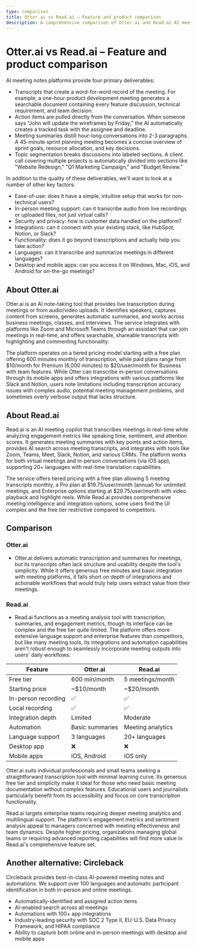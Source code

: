 ```yaml
---
type: comparison
title: Otter.ai vs Read.ai – Feature and product comparison
description: A comprehensive comparison of Otter.ai and Read.ai AI meeting notes platforms, evaluating their transcription capabilities, action item tracking, meeting summaries, and topic segmentation features.
---
```


# Otter.ai vs Read.ai – Feature and product comparison

AI meeting notes platforms provide four primary deliverables:
* Transcripts that create a word-for-word record of the meeting. For example, a one-hour product development meeting generates a searchable document containing every feature discussion, technical requirement, and team decision.
* Action items are pulled directly from the conversation. When someone says "John will update the wireframes by Friday," the AI automatically creates a tracked task with the assignee and deadline.
* Meeting summaries distill hour-long conversations into 2-3 paragraphs. A 45-minute sprint planning meeting becomes a concise overview of sprint goals, resource allocation, and key decisions.
* Topic segmentation breaks discussions into labeled sections. A client call covering multiple projects is automatically divided into sections like "Website Redesign," "Q1 Marketing Campaign," and "Budget Review."

In addition to the quality of these deliverables, we'll want to look at a number of other key factors:
* Ease-of-use: does it have a simple, intuitive setup that works for non-technical users?
* In-person meeting support: can it transcribe audio from live recordings or uploaded files, not just virtual calls?
* Security and privacy: how is customer data handled on the platform?
* Integrations: can it connect with your existing stack, like HubSpot, Notion, or Slack?
* Functionality: does it go beyond transcriptions and actually help you take action?
* Languages: can it transcribe and summarize meetings in different languages?
* Desktop and mobile apps: can you access it on Windows, Mac, iOS, and Android for on-the-go meetings?

## About Otter.ai
Otter.ai is an AI note-taking tool that provides live transcription during meetings or from audio/video uploads. It identifies speakers, captures content from screens, generates automatic summaries, and works across business meetings, classes, and interviews. The service integrates with platforms like Zoom and Microsoft Teams through an assistant that can join meetings in real-time, and offers searchable, shareable transcripts with highlighting and commenting functionality.

The platform operates on a tiered pricing model starting with a free plan offering 600 minutes monthly of transcription, while paid plans range from $10/month for Premium (6,000 minutes) to $20/user/month for Business with team features. While Otter can transcribe in-person conversations through its mobile apps and offers integrations with various platforms like Slack and Notion, users note limitations including transcription accuracy issues with complex audio, potential meeting management problems, and sometimes overly verbose output that lacks structure.

## About Read.ai
Read.ai is an AI meeting copilot that transcribes meetings in real-time while analyzing engagement metrics like speaking time, sentiment, and attention scores. It generates meeting summaries with key points and action items, provides AI search across meeting transcripts, and integrates with tools like Zoom, Teams, Meet, Slack, Notion, and various CRMs. The platform works for both virtual meetings and in-person conversations (via iOS app), supporting 20+ languages with real-time translation capabilities.

The service offers tiered pricing with a free plan allowing 5 meeting transcripts monthly, a Pro plan at $19.75/user/month (annual) for unlimited meetings, and Enterprise options starting at $29.75/user/month with video playback and highlight reels. While Read.ai provides comprehensive meeting intelligence and integration options, some users find the UI complex and the free tier restrictive compared to competitors.

## Comparison
### Otter.ai

* Otter.ai delivers automatic transcription and summaries for meetings, but its transcripts often lack structure and usability despite the tool's simplicity. While it offers generous free minutes and basic integration with meeting platforms, it falls short on depth of integrations and actionable workflows that would truly help users extract value from their meetings.

### Read.ai

* Read.ai functions as a meeting analysis tool with transcription, summaries, and engagement metrics, though its interface can be complex and the free tier quite limited. The platform offers more extensive language support and enterprise features than competitors, but like many meeting tools, its integrations and automation capabilities aren't robust enough to seamlessly incorporate meeting outputs into users' daily workflows.

| Feature | Otter.ai | Read.ai |
|---------|----------|---------|
| Free tier | 600 min/month | 5 meetings/month |
| Starting price | ~$10/month | ~$20/month |
| In-person recording | ✅ | ✅ |
| Local recording | ✅ | ✅ |
| Integration depth | Limited | Moderate |
| Automation | Basic summaries | Meeting analytics |
| Language support | 3 languages | 20+ languages |
| Desktop app | ❌ | ❌ |
| Mobile apps | iOS, Android | iOS only |

Otter.ai suits individual professionals and small teams seeking a straightforward transcription tool with minimal learning curve. Its generous free tier and simplicity make it ideal for those who need basic meeting documentation without complex features. Educational users and journalists particularly benefit from its accessibility and focus on core transcription functionality.

Read.ai targets enterprise teams requiring deeper meeting analytics and multilingual support. The platform's engagement metrics and sentiment analysis appeal to managers concerned with meeting effectiveness and team dynamics. Despite higher pricing, organizations managing global teams or requiring advanced reporting capabilities will find more value in Read.ai's comprehensive feature set.

## Another alternative: Circleback
Circleback provides best-in-class AI-powered meeting notes and automations. We support over 100 languages and automatic participant identification in both in-person and online meetings.
* Automatically-identified and assigned action items
* AI-enabled search across all meetings
* Automations with 100+ app integrations
* Industry-leading security with SOC 2 Type II, EU-U.S. Data Privacy Framework, and HIPAA compliance
* Ability to capture both online and in-person meetings with desktop and mobile apps